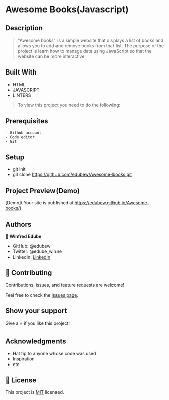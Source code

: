 # Awesome Books(Javascript)


## Description
> "Awesome books" is a simple website that displays a list of books and allows you to add and remove books from that list. The purpose of the project is learn how to manage data using JavaScript so that the website can be more interactive



## Built With

- HTML
- JAVASCRIPT
- LINTERS




> To view this project you need to do the following:

  ## Prerequisites
    - Github account
    - Code editor
    - Git


  ## Setup
   - git init
   - git clone https://github.com/edubew/Awesome-books.git



## Project Preview(Demo)
[Demo]( Your site is published at https://edubew.github.io/Awesome-books/)



## Authors

👤 **Winfred Edube**

- GitHub: @edubew
- Twitter: @edube_winne
- LinkedIn: [LinkedIn](https://linkedin.com/in/winfred-edube-9820a422a/)



## 🤝 Contributing

Contributions, issues, and feature requests are welcome!

Feel free to check the [issues page](https://github.com/edubew/Awesome-books/issues).

## Show your support

Give a ⭐️ if you like this project!

## Acknowledgments

- Hat tip to anyone whose code was used
- Inspiration
- etc

## 📝 License

This project is [MIT](./MIT.md) licensed.
